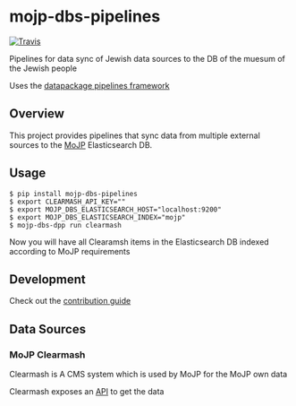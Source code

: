 # mojp-dbs-pipelines

[![Travis](https://img.shields.io/travis/beit-Hatfutsot/mojp-dbs-pipelines/master.svg)](https://travis-ci.org/beit-Hatfutsot/mojp-dbs-pipelines)

Pipelines for data sync of Jewish data sources to the DB of the muesum of the Jewish people

Uses the [datapackage pipelines framework](https://github.com/frictionlessdata/datapackage-pipelines)

## Overview

This project provides pipelines that sync data from multiple external sources to the [MoJP](http://dbs.bh.org.il/) Elasticsearch DB.

## Usage
```
$ pip install mojp-dbs-pipelines
$ export CLEARMASH_API_KEY=""
$ export MOJP_DBS_ELASTICSEARCH_HOST="localhost:9200"
$ export MOJP_DBS_ELASTICSEARCH_INDEX="mojp"
$ mojp-dbs-dpp run clearmash
```
Now you will have all Clearamsh items in the Elasticsearch DB indexed according to MoJP requirements

## Development

Check out the [contribution guide](CONTRIBUTING.md)

## Data Sources

### MoJP Clearmash

Clearmash is A CMS system which is used by MoJP for the MoJP own data

Clearmash exposes an [API](https://bh.clearmash.com/API/V5/Services/) to get the data
